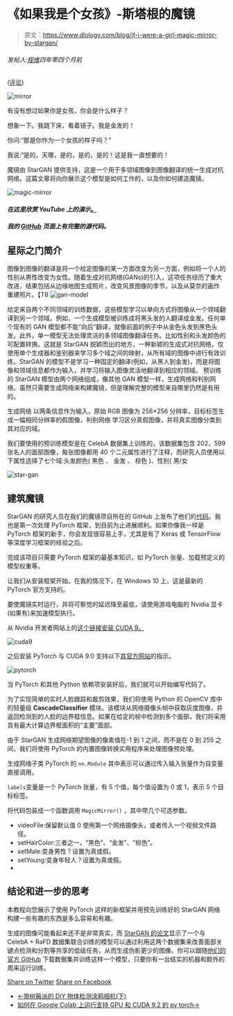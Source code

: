 # 《如果我是个女孩》-斯塔根的魔镜

> 原文：<https://www.dlology.com/blog/if-i-were-a-girl-magic-mirror-by-stargan/>

###### 发帖人:[程维](/blog/author/Chengwei/)四年零四个月前

([评论](/blog/if-i-were-a-girl-magic-mirror-by-stargan/#disqus_thread))

![mirror](img/1ab57815a9820416bb599ebbb4da024a.png)

有没有想过如果你是女孩，你会是什么样子？

想象一下。我跳下床，看着镜子。我是金发的！

你问:“那是你作为一个女孩的样子吗？”

我说:“是的，天哪，是的，是的，是的！这是我一直想要的！

魔镜由 StarGAN 提供支持，这是一个用于多领域图像到图像翻译的统一生成对抗网络。这篇文章将向你展示这个模型是如何工作的，以及你如何建造魔镜。

![magic-mirror](img/a8d2f9e66021f312181ce313536f4bf0.png)

#### *在这里欣赏 YouTube 上的演示[。](https://youtu.be/PkWIalWnYUg)*

#### *我的 [GitHub](https://github.com/Tony607/DeepMagicMirror) 页面上有完整的源代码。*

## 星际之门简介

图像到图像的翻译是将一个给定图像的某一方面改变为另一方面，例如将一个人的性别从男性改变为女性。随着生成对抗网络(GANs)的引入，这项任务经历了重大改进，结果包括从边缘地图生成照片，改变风景图像的季节，以及从莫奈的画作 重建照片。【T8 ![gan-model](img/ff2a9e5a9607fc1bfc6812bbf1f979e6.png) 

给定来自两个不同领域的训练数据，这些模型学习以单向方式将图像从一个领域翻译到另一个领域。例如，一个生成模型被训练成将黑头发的人翻译成金发。任何单个现有的 GAN 模型都不能“向后”翻译，就像前面的例子中从金色头发到黑色头发。此外，单一模型无法处理灵活的多领域图像翻译任务。比如性别和头发颜色的可配置转换。这就是 StarGAN 脱颖而出的地方，一种新颖的生成式对抗网络，仅使用单个生成器和鉴别器来学习多个域之间的映射，从所有域的图像中进行有效训练。StarGAN 的模型不是学习一种固定的翻译(例如，从黑人到金发)，而是将图像和领域信息都作为输入，并学习将输入图像灵活地翻译到相应的领域。
预训练的 StarGAN 模型由两个网络组成，像其他 GAN 模型一样，生成网络和判别网络。虽然只需要生成网络来构建魔镜，但是理解完整的模型来自哪里仍然是有用的。

生成网络 以两条信息作为输入，原始 RGB 图像为 256×256 分辨率，目标标签生成一幅相同分辨率的假图像，判别网络 学习区分真假图像，并将真实图像分类到其对应的域。 

我们要使用的预训练模型是在 CelebA 数据集上训练的，该数据集包含 202，599 张名人的面部图像，每张图像都用 40 个二元属性进行了注释，而研究人员使用以下属性选择了七个域:头发颜色( 黑色 、 金发 、 棕色 )、性别( 男/女 

![star-gan](img/04d2f8c071fb1aab4d7046a5b4b6efc3.png)

## 建筑魔镜

StarGAN 的研究人员在我们的魔镜项目所在的 GitHub 上发布了他们的[代码](https://github.com/yunjey/StarGAN)。我也是第一次处理 PyTorch 框架，到目前为止进展顺利。如果你像我一样是 PyTorch 框架的新手，你会发现很容易上手，尤其是有了 Keras 或 TensorFlow 等深度学习框架的经验之后。

完成该项目只需要 PyTorch 框架的最基本知识，如 PyTorch 张量、加载预定义的模型权重等。

让我们从安装框架开始。在我的情况下，在 Windows 10 上，这是最新的 PyTorch 官方支持的。

要使魔镜实时运行，并将可察觉的延迟降至最低，请使用游戏电脑的 Nvidia 显卡(如果有)来加速模型执行。

从 Nvidia 开发者网站上的[这个链接安装 CUDA 9。](https://developer.nvidia.com/cuda-90-download-archive)

![cuda9](img/c2f1cfad1f63b816a29005e8af179b91.png)

之后安装 PyTorch 与 CUDA 9.0 支持以下[其官方网站](https://pytorch.org/)的指示。

![pytorch](img/db98417273997f59d17a116f1ca144a5.png)

当 PyTorch 和其他 Python 依赖项安装好后，我们就可以开始编写代码了。

为了实现简单的实时人脸跟踪和裁剪效果，我们将使用 Python 的 OpenCV 库中的轻量级 **CascadeClassifier** 模块。该模块从网络摄像头帧中获取灰度图像，并返回检测到的人脸的边界框信息。如果在给定的帧中检测到多个面部，我们将采用具有最大计算边界框面积的“主要”面部。

由于 StarGAN 生成网络期望图像的像素值在-1 到 1 之间，而不是在 0 到 255 之间，我们将使用 PyTorch 的内置图像转换实用程序来处理图像预处理。

生成网络子类 PyTorch 的 `nn.Module` 其中表示可以通过传入输入张量作为自变量直接调用。

`labels`变量是一个 PyTorch 张量，有 5 个值，每个值设置为 0 或 1，表示 5 个目标标签。

将代码包装成一个函数调用 `MagicMirror()` ，其中带几个可选参数。

*   videoFile:保留默认值 0 使用第一个网络摄像头，或者传入一个视频文件路径。
*   setHairColor:三者之一，“黑色”、“金发”、“棕色”。
*   setMale:变身男性？设置为真或假。
*   setYoung:变身年轻人？设置为真或假。
*   



## 结论和进一步的思考

本教程向您展示了使用 PyTorch 这样的新框架并用预先训练好的 StarGAN 网络构建一些有趣的东西是多么容易和有趣。

生成的图像可能看起来还不是非常真实，而 [StarGAN 的论文](https://arxiv.org/abs/1711.09020)显示了一个与 CelebA + RaFD 数据集联合训练的模型可以通过利用这两个数据集来改善面部关键点检测和分割等共享的低级任务，从而生成伪影更少的图像。你可以跟随[他们的官方 GitHub](https://github.com/yunjey/StarGAN) 下载数据集并训练这样一个模型，只要你有一台结实的机器和额外的周来运行训练。

[Share on Twitter](https://twitter.com/intent/tweet?url=https%3A//www.dlology.com/blog/if-i-were-a-girl-magic-mirror-by-stargan/&text=%22If%20I%20were%20a%20girl%22%20-%20Magic%20Mirror%20by%20StarGAN) [Share on Facebook](https://www.facebook.com/sharer/sharer.php?u=https://www.dlology.com/blog/if-i-were-a-girl-magic-mirror-by-stargan/)

*   [←带树莓派的 DIY 物体检测涂鸦相机(下)](/blog/diy-object-detection-doodle-camera-with-raspberry-pi-part-2/)
*   [如何在 Google Colab 上运行支持 GPU 和 CUDA 9.2 的 py torch→](/blog/how-to-run-pytorch-with-gpu-and-cuda-92-support-on-google-colab/)